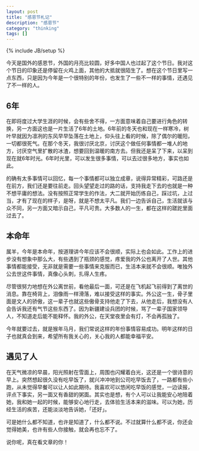 ```yaml
---
layout: post
title: "感恩节札记"
description: "感恩节"
category: "thinking"
tags: []
---
```

{% include JB/setup %}

今天是国外的感恩节，外国的月亮比较圆，好多中国人也过起了这个节日。我对这个节日的印象还是停留在火鸡上面，其他的大抵就很陌生了。想在这个节日里写一点东西，只是因为今年是一个很特别的年份，也发生了一些不一样的事情，还遇见了不一样的人。

## 6年

在即将度过大学生涯的时候，会有些舍不得，一方面意味着自己要进行角色的转换，另一方面这也是一片生活了6年的土地。6年前的冬天也和现在一样寒冷，树叶早就因为凛冽的东风早早坠落在土地上，仰头往上看的时候，除了偶尔的暖阳，一切都很死气。在那个冬天，我很讨厌北京，讨厌这个做任何事情都一堆人的地方，讨厌空气里扩散的冰渣，想要回到温暖的南方去。但我还是呆了下来，以呆到现在就6年时光。6年时光里，可以发生很多事情，可以去过很多地方，事实也如此。

<!--break-->

的确有太多事情可以回忆，每一个事情都可以独立成章，说得异常精彩，可路还是在前方，我们还是要往前走。回头望望走过的路的话，支持我走下去的也就是一种不想平庸的想法。没有按照正常学生的作法，大二就开始历练自己，踩过坑，上过当，才有了现在的样子，是呀，就是不想太平凡。我们一边告诉自己，生活就该与众不同，另一方面又暗示自己，平凡可贵。大多数人的一生，都在这样的蹉跎里面过去了。

## 本命年

属羊，今年是本命年，按道理讲今年应该不会很顺，实际上也会如此。工作上的进步没有想象中那么大，有些遇到了瓶颈的感觉，疼爱我的外公也离开了人世。其他事情都能接受，无非就是需要一些事情来克服而已，生活本来就不会很顺。唯独外公去世这件事情，真像心头刺，扎得人生疼。

尽管很努力地想在外公离世前，看他最后一面，可还是在飞机起飞前得到了离世的消息。靠在椅背上，泪像雨一样滑落，难以接受这样的事实。外公这一生，骨子里面是文人的骄傲，这一辈子也就这些傲骨支持他走了下去，从他走后，我想没有人会告诉我还有气节这些东西了。因为新疆建设兵团的时候，骂了一辈子国家领导人，不知道走后能不能释怀。我的外公，在天堂夜里会有灯，不会再孤独了。

今年就要过去，就是猴年马月，我们常说这样的年份事情容易成功。明年这样的日子也就真会到来，希望所有我关心的，关心我的人都能幸福平安。

## 遇见了人

在天气微凉的早晨，阳光照射在雪面上，周围也闪耀着白光，这还是一个很诗意的早上。突然想起很久没有吃早饭了，就兴冲冲地到公司吃早饭去了，一路都有些小跑，从未觉得早餐可以让人如此期待。我喜欢可以悠闲吃早饭的感觉，一边读报，评点下事实，另一面又有香甜的粥面。其实也是想，有个人可以让我能安心地陪着她，我和她一起的时候，能够安心地行走，去体验生活本来的滋味。可以为她，历经生活的疾苦，还能淡淡地告诉她，「还好」。

可是她什么都不知道，也许是知道了，什么都不说。不过就算什么都不说，你还会觉得她美，也许有些人你接触，就会再也忘不了。

说你呢，真在看文章的你！